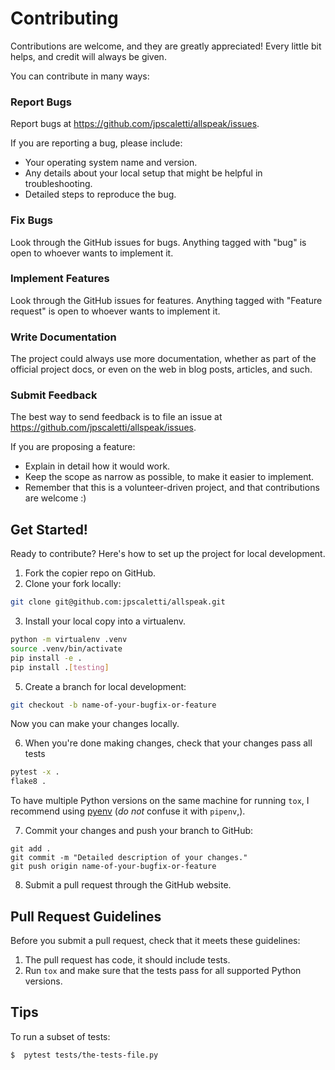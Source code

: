 # Contributing

Contributions are welcome, and they are greatly appreciated! Every
little bit helps, and credit will always be given.

You can contribute in many ways:

### Report Bugs

Report bugs at <https://github.com/jpscaletti/allspeak/issues>.

If you are reporting a bug, please include:

-   Your operating system name and version.
-   Any details about your local setup that might be helpful in
    troubleshooting.
-   Detailed steps to reproduce the bug.

### Fix Bugs

Look through the GitHub issues for bugs. Anything tagged with "bug" is
open to whoever wants to implement it.

### Implement Features

Look through the GitHub issues for features. Anything tagged with
"Feature request" is open to whoever wants to implement it.

### Write Documentation

The project could always use more documentation, whether as part of the
official project docs, or even on the web in blog posts, articles, and
such.

### Submit Feedback

The best way to send feedback is to file an issue at
<https://github.com/jpscaletti/allspeak/issues>.

If you are proposing a feature:

-   Explain in detail how it would work.
-   Keep the scope as narrow as possible, to make it easier to implement.
-   Remember that this is a volunteer-driven project, and that
    contributions are welcome :)

## Get Started!

Ready to contribute? Here's how to set up the project for local development.

1.  Fork the copier repo on GitHub.
2.  Clone your fork locally:

```bash
git clone git@github.com:jpscaletti/allspeak.git
```

3.  Install your local copy into a virtualenv. 

```bash
python -m virtualenv .venv
source .venv/bin/activate
pip install -e .
pip install .[testing]
```

5.  Create a branch for local development:

```bash
git checkout -b name-of-your-bugfix-or-feature
```

Now you can make your changes locally.

6.  When you're done making changes, check that your changes pass all tests

```bash
pytest -x .
flake8 .
```

To have multiple Python versions on the same machine for running `tox`, I recommend
using [pyenv](https://github.com/pyenv/pyenv) (*do not* confuse it with `pipenv`,).

7.  Commit your changes and push your branch to GitHub:

```
git add .
git commit -m "Detailed description of your changes."
git push origin name-of-your-bugfix-or-feature
```

8.  Submit a pull request through the GitHub website.


## Pull Request Guidelines

Before you submit a pull request, check that it meets these guidelines:

1.  The pull request has code, it should include tests.
2.  Run `tox` and make sure that the tests pass for all supported Python
    versions.

## Tips

To run a subset of tests:

    $  pytest tests/the-tests-file.py
